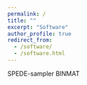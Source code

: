 ```yaml
---
permalink: /
title: ""
excerpt: "Software"
author_profile: true
redirect_from: 
  - /software/
  - /software.html
---
```


SPEDE-sampler
BINMAT
